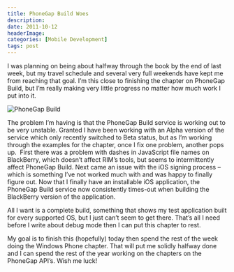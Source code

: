 ```yaml
---
title: PhoneGap Build Woes
description: 
date: 2011-10-12
headerImage: 
categories: [Mobile Development]
tags: post
---
```


I was planning on being about halfway through the book by the end of last week, but my travel schedule and several very full weekends have kept me from reaching that goal. I’m this close to finishing the chapter on PhoneGap Build, but I’m really making very little progress no matter how much work I put into it.

![](/images/2011/pgb.png "PhoneGap Build")

The problem I’m having is that the PhoneGap Build service is working out to be very unstable. Granted I have been working with an Alpha version of the service which only recently switched to Beta status, but as I’m working through the examples for the chapter, once I fix one problem, another pops up.  First there was a problem with dashes in JavaScript file names on BlackBerry, which doesn’t affect RIM’s tools, but seems to intermittently affect PhoneGap Build. Next came an issue with the iOS signing process – which is something I’ve not worked much with and was happy to finally figure out. Now that I finally have an installable iOS application, the PhoneGap Build service now consistently times-out when building the BlackBerry version of the application.

All I want is a complete build, something that shows my test application built for every supported OS, but I just can’t seem to get there. That’s all I need before I write about debug mode then I can put this chapter to rest.

My goal is to finish this (hopefully) today then spend the rest of the week doing the Windows Phone chapter. That will put me solidly halfway done and I can spend the rest of the year working on the chapters on the PhoneGap API’s. Wish me luck!